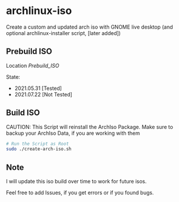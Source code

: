 # archlinux-iso
Create a custom and updated arch iso with GNOME live desktop (and optional archlinux-installer script, [later added])

## Prebuild ISO
Location *Prebuild_ISO*

State:
* 2021.05.31 [Tested]
* 2021.07.22 [Not Tested]

## Build ISO

CAUTION: This Script will reinstall the ArchIso Package. Make sure to backup your ArchIso Data, if you are working with them
```bash
# Run the Script as Root
sudo ./create-arch-iso.sh
```

## Note
I will update this iso build over time to work for future isos.

Feel free to add Issues, if you get errors or if you found bugs.
